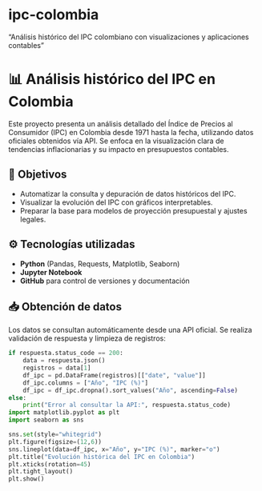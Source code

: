 # ipc-colombia
“Análisis histórico del IPC colombiano con visualizaciones y aplicaciones contables”
# 📊 Análisis histórico del IPC en Colombia

Este proyecto presenta un análisis detallado del Índice de Precios al Consumidor (IPC) en Colombia desde 1971 hasta la fecha, utilizando datos oficiales obtenidos vía API. Se enfoca en la visualización clara de tendencias inflacionarias y su impacto en presupuestos contables.

## 🧠 Objetivos

- Automatizar la consulta y depuración de datos históricos del IPC.
- Visualizar la evolución del IPC con gráficos interpretables.
- Preparar la base para modelos de proyección presupuestal y ajustes legales.

## ⚙️ Tecnologías utilizadas

- **Python** (Pandas, Requests, Matplotlib, Seaborn)
- **Jupyter Notebook**
- **GitHub** para control de versiones y documentación

## 📥 Obtención de datos

Los datos se consultan automáticamente desde una API oficial. Se realiza validación de respuesta y limpieza de registros:

```python
if respuesta.status_code == 200:
    data = respuesta.json()
    registros = data[1]
    df_ipc = pd.DataFrame(registros)[["date", "value"]]
    df_ipc.columns = ["Año", "IPC (%)"]
    df_ipc = df_ipc.dropna().sort_values("Año", ascending=False)
else:
    print("Error al consultar la API:", respuesta.status_code)
import matplotlib.pyplot as plt
import seaborn as sns

sns.set(style="whitegrid")
plt.figure(figsize=(12,6))
sns.lineplot(data=df_ipc, x="Año", y="IPC (%)", marker="o")
plt.title("Evolución histórica del IPC en Colombia")
plt.xticks(rotation=45)
plt.tight_layout()
plt.show()
